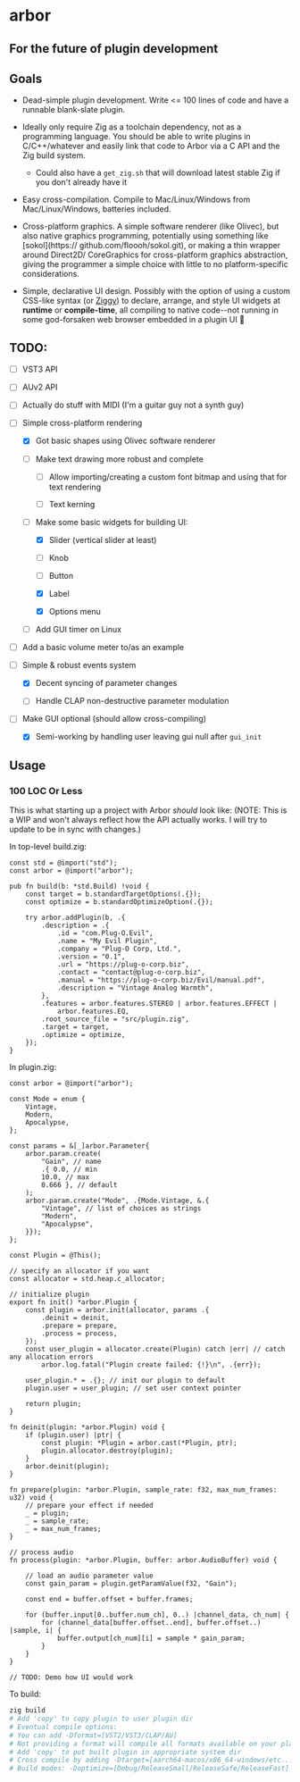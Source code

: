 # arbor

## For the future of plugin development

## Goals

* Dead-simple plugin development. Write <= 100 lines of code and have a runnable
blank-slate plugin.

* Ideally only require Zig as a toolchain dependency, not as a programming
language. You should be able to write plugins in C/C++/whatever and easily link
that code to Arbor via a C API and the Zig build system.

	* Could also have a `get_zig.sh` that will download latest stable Zig if you
	don't already have it

* Easy cross-compilation. Compile to Mac/Linux/Windows from Mac/Linux/Windows,
batteries included.

* Cross-platform graphics. A simple software renderer (like Olivec), but also
native graphics programming, potentially using something like [sokol](https://
github.com/floooh/sokol.git), or making a thin wrapper around Direct2D/
CoreGraphics for cross-platform graphics abstraction, giving the programmer
a simple choice with little to no platform-specific considerations.

* Simple, declarative UI design. Possibly with the option of using a custom
CSS-like syntax (or [Ziggy](https://github.com/kristoff-it/ziggy.git)) to
declare, arrange, and style UI widgets at **runtime** or **compile-time**, all
compiling to native code--not running in some god-forsaken web browser embedded
in a plugin UI 🤮

## TODO:

- [ ] VST3 API

- [ ] AUv2 API

- [ ] Actually do stuff with MIDI (I'm a guitar guy not a synth guy)

- [ ] Simple cross-platform rendering

	- [x] Got basic shapes using Olivec software renderer

	- [ ] Make text drawing more robust and complete

		- [ ] Allow importing/creating a custom font bitmap and using that for text rendering

		- [ ] Text kerning

	- [ ] Make some basic widgets for building UI:

		- [x] Slider (vertical slider at least)
		
		- [ ] Knob

		- [ ] Button
		
		- [x] Label

		- [x] Options menu

	- [ ] Add GUI timer on Linux

- [ ] Add a basic volume meter to/as an example

- [ ] Simple & robust events system

	- [x] Decent syncing of parameter changes

	- [ ] Handle CLAP non-destructive parameter modulation

- [ ] Make GUI optional (should allow cross-compiling)

	- [x] Semi-working by handling user leaving gui null after `gui_init`

## Usage

### 100 LOC Or Less

This is what starting up a project with Arbor *should* look like:
(NOTE: This is a WIP and won't always reflect how the API actually works.
I will try to update to be in sync with changes.)

In top-level build.zig:

```zig
const std = @import("std");
const arbor = @import("arbor");

pub fn build(b: *std.Build) !void {
	const target = b.standardTargetOptions(.{});
	const optimize = b.standardOptimizeOption(.{});

	try arbor.addPlugin(b, .{
		.description = .{
			.id = "com.Plug-O.Evil",
			.name = "My Evil Plugin",
			.company = "Plug-O Corp, Ltd.",
			.version = "0.1",
			.url = "https://plug-o-corp.biz",
			.contact = "contact@plug-o-corp.biz",
			.manual = "https://plug-o-corp.biz/Evil/manual.pdf",
			.description = "Vintage Analog Warmth",
		},
		.features = arbor.features.STEREO | arbor.features.EFFECT |
			arbor.features.EQ,
		.root_source_file = "src/plugin.zig",
		.target = target,
		.optimize = optimize,
	});
}
```

In plugin.zig:

```zig
const arbor = @import("arbor");

const Mode = enum {
	Vintage,
	Modern,
	Apocalypse,
};

const params = &[_]arbor.Parameter{
	arbor.param.create(
		"Gain", // name
		.{ 0.0, // min
		10.0, // max
		0.666 }, // default
	);
	arbor.param.create("Mode", .{Mode.Vintage, &.{
		"Vintage", // list of choices as strings
		"Modern",
		"Apocalypse",
	}});
};

const Plugin = @This();

// specify an allocator if you want
const allocator = std.heap.c_allocator;

// initialize plugin 
export fn init() *arbor.Plugin {
	const plugin = arbor.init(allocator, params .{
		.deinit = deinit,
		.prepare = prepare,
		.process = process,
	});
	const user_plugin = allocator.create(Plugin) catch |err| // catch any allocation errors
		arbor.log.fatal("Plugin create failed: {!}\n", .{err});

	user_plugin.* = .{}; // init our plugin to default
	plugin.user = user_plugin; // set user context pointer
		
	return plugin;
}

fn deinit(plugin: *arbor.Plugin) void {
	if (plugin.user) |ptr| {
		const plugin: *Plugin = arbor.cast(*Plugin, ptr);
		plugin.allocator.destroy(plugin);
	}
	arbor.deinit(plugin);
}

fn prepare(plugin: *arbor.Plugin, sample_rate: f32, max_num_frames: u32) void {
	// prepare your effect if needed
	_ = plugin;
	_ = sample_rate;
	_ = max_num_frames;
}

// process audio
fn process(plugin: *arbor.Plugin, buffer: arbor.AudioBuffer) void {

	// load an audio parameter value
	const gain_param = plugin.getParamValue(f32, "Gain");

	const end = buffer.offset + buffer.frames;
	
	for (buffer.input[0..buffer.num_ch], 0..) |channel_data, ch_num| {
	  	for (channel_data[buffer.offset..end], buffer.offset..) |sample, i| {
			buffer.output[ch_num][i] = sample * gain_param;
		}
	}
}

// TODO: Demo how UI would work

```

To build:

```sh
zig build
# Add 'copy' to copy plugin to user plugin dir
# Eventual compile options:
# You can add -Dformat=[VST2/VST3/CLAP/AU]
# Not providing a format will compile all formats available on your platform
# Add 'copy' to put built plugin in appropriate system dir
# Cross compile by adding -Dtarget=[aarch64-macos/x86_64-windows/etc...]
# Build modes: -Doptimize=[Debug/ReleaseSmall/ReleaseSafe/ReleaseFast]
```
